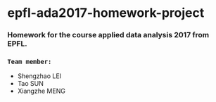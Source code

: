 # epfl-ada2017-homework-project

### Homework for the course applied data analysis 2017 from EPFL. 

### `Team member:`

- Shengzhao LEI
- Tao SUN
- Xiangzhe MENG
